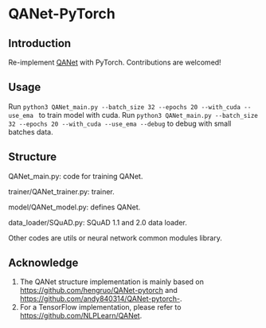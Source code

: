 # QANet-PyTorch

## Introduction

Re-implement [QANet](https://arxiv.org/pdf/1804.09541.pdf) with PyTorch.
Contributions are welcomed!

## Usage

Run `python3 QANet_main.py --batch_size 32 --epochs 20 --with_cuda --use_ema ` to train model with cuda.
Run `python3 QANet_main.py --batch_size 32 --epochs 20 --with_cuda --use_ema --debug` to debug with small batches data.

## Structure
QANet_main.py: code for training QANet.

trainer/QANet_trainer.py: trainer.

model/QANet_model.py: defines QANet.

data_loader/SQuAD.py: SQuAD 1.1 and 2.0 data loader.

Other codes are utils or neural network common modules library.


## Acknowledge
1. The QANet structure implementation is mainly based on https://github.com/hengruo/QANet-pytorch and https://github.com/andy840314/QANet-pytorch-.
2. For a TensorFlow implementation, please refer to https://github.com/NLPLearn/QANet.
